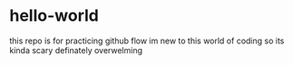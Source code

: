 # hello-world
this repo is for practicing github flow
im new to this world of coding so its kinda scary definately overwelming 
